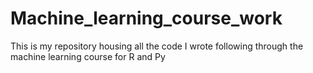# Machine_learning_course_work
This is my repository housing all the code I wrote following through the machine learning course for R and Py

